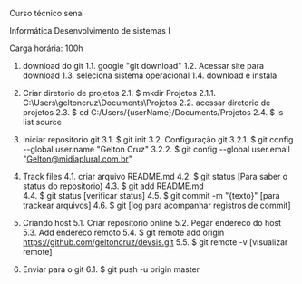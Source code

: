 ﻿Curso técnico senai

Informática Desenvolvimento de sistemas I

Carga horária: 100h

1.  download do git 
    1.1. google "git download" 
    1.2. Acessar site para download 
    1.3. seleciona sistema operacional 
    1.4. download e instala 

2. Criar diretorio de projetos 
    2.1. $ mkdir Projetos 
        2.1.1. C:\Users\geltoncruz\Documents\Projetos 
    2.2. acessar diretorio de projetos 
    2.3. $ cd C:/Users/{userName}/Documents/Projetos 
    2.4. $ ls list source 

3. Iniciar repositorio git 
    3.1. $ git init 
    3.2. Configuração git 
        3.2.1. $ git config --global user.name "Gelton Cruz" 
        3.2.2. $ git config --global user.email "Gelton@midiaplural.com.br" 

4. Track files 
    4.1. criar arquivo README.md 
    4.2. $ git status [Para saber o status do repositorio) 
    4.3. $ git add README.md  
    4.4. $ git status [verificar status]
    4.5. $ git commit -m "{texto}" [para trackear arquivos]
    4.6. $ git [log para acompanhar registros de commit]

5. Criando host
    5.1. Criar repositorio online
    5.2. Pegar endereco do host
    5.3. Add endereco remoto
    5.4. $ git remote add origin https://github.com/geltoncruz/devsis.git
    5.5. $ git remote -v [visualizar remote]

6. Enviar para o git
   6.1. $ git push -u origin master